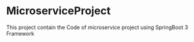 # MicroserviceProject
This project contain the Code of microservice project using SpringBoot 3 Framework
